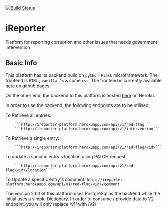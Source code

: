[![Build Status](https://travis-ci.org/keronei/iReporter.svg?branch=develop)](https://travis-ci.org/keronei/iReporter)

# iReporter
Platform for reporting corruption and other issues that needs government intervention

## Basic Info
This platform has its backend build on `python Flask`  microframework. The frontend is `HTML` , `vanilla Js` & some `css`, The frontend is currently available [here](https://keronei.github.io/iReporter/UI/) on github pages.

On the other end, the backend to this platform is hosted [here](http://ireporter-platform.herokuapp.com/) on Heroku.

In order to use the backend, the following endpoints are to be utilised:

To Retrieve all entries:

        ```http://ireporter-platform.herokuapp.com/api/v1/red-flag```
        ```http://ireporter-platform.herokuapp.com/api/v1/intervention```
To Retrieve a single entry:

        ```http://ireporter-platform.herokuapp.com/api/v1/red-flag/<id>```

To update a specific entry's location using PATCH request:

        ```http://ireporter-platform.herokuapp.com/api/v1/red-flag/<id>/location```

To Update a specific entry's comment:
            ```
                  http://ireporter-platform.herokuapp.com/api/v1/red-flag/<id>/comment
                ```

The version 2 bit of this platform uses PostgreSql as the backend while the initial uses a simple Dictionary. In order to consume / provide data to V2 endpoint, you will only replace /v1/ with /v2/


